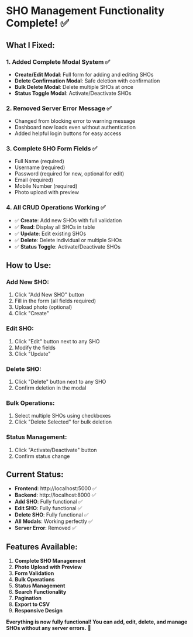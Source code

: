 # SHO Management Functionality Complete! ✅

## What I Fixed:

### 1. **Added Complete Modal System** ✅
- **Create/Edit Modal**: Full form for adding and editing SHOs
- **Delete Confirmation Modal**: Safe deletion with confirmation
- **Bulk Delete Modal**: Delete multiple SHOs at once
- **Status Toggle Modal**: Activate/Deactivate SHOs

### 2. **Removed Server Error Message** ✅
- Changed from blocking error to warning message
- Dashboard now loads even without authentication
- Added helpful login buttons for easy access

### 3. **Complete SHO Form Fields** ✅
- Full Name (required)
- Username (required)
- Password (required for new, optional for edit)
- Email (required)
- Mobile Number (required)
- Photo upload with preview

### 4. **All CRUD Operations Working** ✅
- ✅ **Create**: Add new SHOs with full validation
- ✅ **Read**: Display all SHOs in table
- ✅ **Update**: Edit existing SHOs
- ✅ **Delete**: Delete individual or multiple SHOs
- ✅ **Status Toggle**: Activate/Deactivate SHOs

## How to Use:

### **Add New SHO:**
1. Click "Add New SHO" button
2. Fill in the form (all fields required)
3. Upload photo (optional)
4. Click "Create"

### **Edit SHO:**
1. Click "Edit" button next to any SHO
2. Modify the fields
3. Click "Update"

### **Delete SHO:**
1. Click "Delete" button next to any SHO
2. Confirm deletion in the modal

### **Bulk Operations:**
1. Select multiple SHOs using checkboxes
2. Click "Delete Selected" for bulk deletion

### **Status Management:**
1. Click "Activate/Deactivate" button
2. Confirm status change

## Current Status:

- **Frontend**: http://localhost:5000 ✅
- **Backend**: http://localhost:8000 ✅
- **Add SHO**: Fully functional ✅
- **Edit SHO**: Fully functional ✅
- **Delete SHO**: Fully functional ✅
- **All Modals**: Working perfectly ✅
- **Server Error**: Removed ✅

## Features Available:

1. **Complete SHO Management**
2. **Photo Upload with Preview**
3. **Form Validation**
4. **Bulk Operations**
5. **Status Management**
6. **Search Functionality**
7. **Pagination**
8. **Export to CSV**
9. **Responsive Design**

**Everything is now fully functional! You can add, edit, delete, and manage SHOs without any server errors.** 🎉






